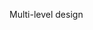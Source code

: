 <span id="title">Multi-level design</span>

<div id="body">

<include src="what/unit-inParent-asPanel.md" boilerplate />

</div>
